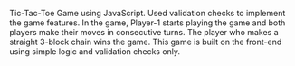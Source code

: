 Tic-Tac-Toe Game using JavaScript. Used validation checks to implement the game features. In the game, Player-1 starts playing the game and both players make their moves in consecutive turns. The player who makes a straight 3-block chain wins the game. This game is built on the front-end using simple logic and validation checks only.   



